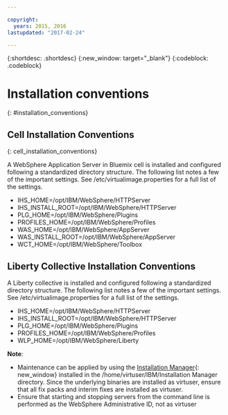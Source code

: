 ```yaml
---

copyright:
  years: 2015, 2016
lastupdated: "2017-02-24"

---
```


{:shortdesc: .shortdesc}
{:new_window: target="_blank"}
{:codeblock: .codeblock}

# Installation conventions
{: #installation_conventions}

## Cell Installation Conventions
{: cell_installation_conventions}

A WebSphere Application Server in Bluemix cell is installed and configured following a standardized directory structure. The following list notes a few of the important settings.  See /etc/virtualimage.properties for a full list of the settings.

* IHS_HOME=/opt/IBM/WebSphere/HTTPServer
* IHS_INSTALL_ROOT=/opt/IBM/WebSphere/HTTPServer
* PLG_HOME=/opt/IBM/WebSphere/Plugins
* PROFILES_HOME=/opt/IBM/WebSphere/Profiles
* WAS_HOME=/opt/IBM/WebSphere/AppServer
* WAS_INSTALL_ROOT=/opt/IBM/WebSphere/AppServer
* WCT_HOME=/opt/IBM/WebSphere/Toolbox

## Liberty Collective Installation Conventions

A Liberty collective is installed and configured following a standardized directory structure. The following list notes a few of the important settings.  See /etc/virtualimage.properties for a full list of the settings.

* IHS_HOME=/opt/IBM/WebSphere/HTTPServer
* IHS_INSTALL_ROOT=/opt/IBM/WebSphere/HTTPServer
* PLG_HOME=/opt/IBM/WebSphere/Plugins
* PROFILES_HOME=/opt/IBM/WebSphere/Profiles
* WLP_HOME=/opt/IBM/WebSphere/Liberty

**Note**:
* Maintenance can be applied by using the [Installation Manager](http://www.ibm.com/support/knowledgecenter/SSDV2W_1.8.3/com.ibm.cic.agent.ui.doc/helpindex_imic.html){: new_window} installed in the /home/virtuser/IBM/Installation Manager directory. Since the underlying binaries are installed as virtuser, ensure that all fix packs and interim fixes are installed as virtuser.
* Ensure that starting and stopping servers from the command line is performed as the WebSphere Administrative ID, not as virtuser
